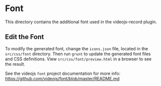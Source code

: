 Font
====

This directory contains the additional font used in the videojs-record plugin.

Edit the Font
-------------

To modify the generated font, change the `icons.json` file, located in the `src/css/font`
directory. Then run `grunt` to update the generated font files and CSS definitions. View
`src/css/font/preview.html` in a browser to see the result.

See the videojs `font` project documentation for more info:
https://github.com/videojs/font/blob/master/README.md